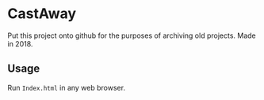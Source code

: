 # CastAway
Put this project onto github for the purposes of archiving old projects. Made in 2018.

## Usage
Run `Index.html` in any web browser.
